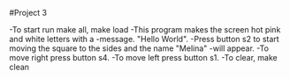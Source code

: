 #Project 3

-To start run make all, make load
-This program makes the screen hot pink and white letters with a
-message. "Hello World".
-Press button s2 to start moving the square to the sides and the name "Melina"
-will appear.
-To move right press button s4.
-To move left press button s1.
-To clear, make clean
